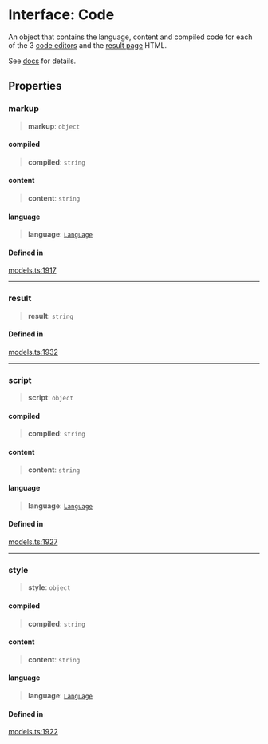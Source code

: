 # Interface: Code

An object that contains the language, content and compiled code for each of the 3 [code editors](https://livecodes.io/docs/features/projects)
and the [result page](https://livecodes.io/docs/features/result) HTML.

See [docs](https://livecodes.io/docs/api/interfaces/Code) for details.

## Properties

### markup

> **markup**: `object`

#### compiled

> **compiled**: `string`

#### content

> **content**: `string`

#### language

> **language**: [`Language`](../type-aliases/Language.md)

#### Defined in

[models.ts:1917](https://github.com/live-codes/livecodes/blob/dd47937033b0f6a7246cbcc91dba5ba09e233513/src/sdk/models.ts#L1917)

***

### result

> **result**: `string`

#### Defined in

[models.ts:1932](https://github.com/live-codes/livecodes/blob/dd47937033b0f6a7246cbcc91dba5ba09e233513/src/sdk/models.ts#L1932)

***

### script

> **script**: `object`

#### compiled

> **compiled**: `string`

#### content

> **content**: `string`

#### language

> **language**: [`Language`](../type-aliases/Language.md)

#### Defined in

[models.ts:1927](https://github.com/live-codes/livecodes/blob/dd47937033b0f6a7246cbcc91dba5ba09e233513/src/sdk/models.ts#L1927)

***

### style

> **style**: `object`

#### compiled

> **compiled**: `string`

#### content

> **content**: `string`

#### language

> **language**: [`Language`](../type-aliases/Language.md)

#### Defined in

[models.ts:1922](https://github.com/live-codes/livecodes/blob/dd47937033b0f6a7246cbcc91dba5ba09e233513/src/sdk/models.ts#L1922)